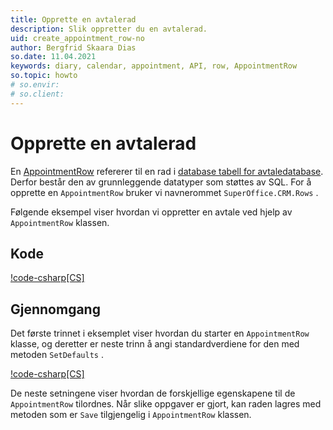 ```yaml
---
title: Opprette en avtalerad
description: Slik oppretter du en avtalerad.
uid: create_appointment_row-no
author: Bergfrid Skaara Dias
so.date: 11.04.2021
keywords: diary, calendar, appointment, API, row, AppointmentRow
so.topic: howto
# so.envir:
# so.client:
---
```


# Opprette en avtalerad

En [AppointmentRow][2] refererer til en rad i [database tabell for avtaledatabase][1]. Derfor består den av grunnleggende datatyper som støttes av SQL. For å opprette en `AppointmentRow` bruker vi navnerommet `SuperOffice.CRM.Rows` .

Følgende eksempel viser hvordan vi oppretter en avtale ved hjelp av `AppointmentRow` klassen.

## Kode

[!code-csharp[CS]](includes/create-apt-row.cs)

## Gjennomgang

Det første trinnet i eksemplet viser hvordan du starter en `AppointmentRow` klasse, og deretter er neste trinn å angi standardverdiene for den med metoden `SetDefaults` .

[!code-csharp[CS]](includes/create-apt-row.cs?range=6,9)

De neste setningene viser hvordan de forskjellige egenskapene til de `AppointmentRow` tilordnes. Når slike oppgaver er gjort, kan raden lagres med metoden som er `Save` tilgjengelig i `AppointmentRow` klassen.

<!-- Referenced links -->
[1]: ../../../database/tables/appointment.md
[2]: <xref:SuperOffice.CRM.Rows.AppointmentRow>
